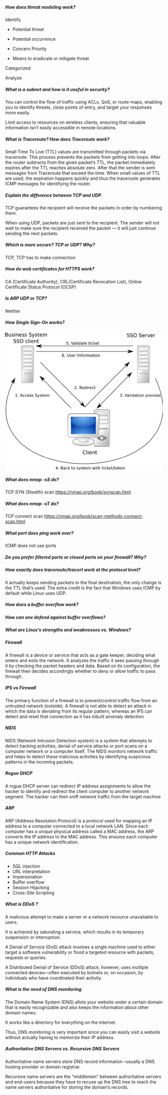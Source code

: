 ##### How does threat modeling work? 

Identify 

* Potential threat 

* Potential occurrence 

* Concern Priority 

* Means to eradicate or mitigate threat 

Categorized 

Analyze 

##### What is a subnet and how is it useful in security? 

You can control the flow of traffic using ACLs, QoS, or route-maps, enabling you to identify threats, close points of entry, and target your responses more easily. 

Limit access to resources on wireless clients, ensuring that valuable information isn’t easily accessible in remote locations. 

##### What is Traceroute? How does Traceroute work?

Small Time To Live (TTL) values are transmitted through packets via traceroute. This process prevents the packets from getting into loops. After the router subtracts from the given packet’s TTL, the packet immediately expires after the TTL reaches absolute zero. After that the sender is sent messages from Traceroute that exceed the time. When small values of TTL are used, the expiration happens quickly and thus the traceroute generates ICMP messages for identifying the router. 

##### Explain the difference between TCP and UDP. 

TCP guarantees the recipient will receive the packets in order by numbering them. 

When using UDP, packets are just sent to the recipient. The sender will not wait to make sure the recipient received the packet — it will just continue sending the next packets. 

##### Which is more secure? TCP or UDP? Why?

TCP, TCP has to make connection 

##### How do web certificates for HTTPS work? 

CA (Certificate Authority), CRL(Certificate Revocation List), Online Certificate Status Protocol (OCSP) 

##### Is ARP UDP or TCP? 

Neither 

##### How Single Sign-On works? 

![SSO](../media/SSO.png)

##### What does nmap -sS do?

TCP SYN (Stealth) scan https://nmap.org/book/synscan.html

##### What does nmap -sT do?

TCP connect scan https://nmap.org/book/scan-methods-connect-scan.html

##### What port does ping work over? 

ICMP does not use ports 

##### Do you prefer filtered ports or closed ports on your firewall? Why?

##### How exactly does traceroute/tracert work at the protocol level? 

It actually keeps sending packets to the final destination; the only change is the TTL that’s used. The extra credit is the fact that Windows uses ICMP by default while Linux uses UDP. 

##### How does a buffer overflow work? 

##### How can one defend against buffer overflows? 

##### What are Linux’s strengths and weaknesses vs. Windows? 

##### Firewall 

A firewall is a device or service that acts as a gate keeper, deciding what enters and exits the network. It analyzes the traffic it sees passing through it by checking the packet headers and data. Based on its configuration, the firewall then decides accordingly whether to deny or allow traffic to pass through. 

##### IPS vs Firewall 

The primary function of a firewall is to prevent/control traffic flow from an untrusted network (outside). A firewall is not able to detect an attack in which the data is deviating from its regular pattern, whereas an IPS can detect and reset that connection as it has inbuilt anomaly detection 

##### NIDS 

NIDS (Network Intrusion Detection system) is a system that attempts to detect hacking activities, denial of service attacks or port scans on a computer network or a computer itself. The NIDS monitors network traffic and helps to detect these malicious activities by identifying suspicious patterns in the incoming packets. 

##### Rogue DHCP  

A rogue DHCP server can redirect IP address assignments to allow the hacker to identify and redirect the client computer to another network segment. The hacker can then sniff network traffic from the target machine 

##### ARP 

ARP (Address Resolution Protocol) is a protocol used for mapping an IP address to a computer connected to a local network LAN. Since each computer has a unique physical address called a MAC address, the ARP converts the IP address to the MAC address. This ensures each computer has a unique network identification. 

##### Common HTTP Attacks 

- SQL injection 
- URL interpretation 
- Impersonation 
- Buffer overflow 
- Session Hijacking 
- Cross-Site Scripting 

##### What is DDoS  ?

A malicious attempt to make a server or a network resource unavailable to users. 

It is achieved by saturating a service, which results in its temporary suspension or interruption. 

A Denial of Service (DoS) attack involves a single machine used to either target a software vulnerability or flood a targeted resource with packets, requests or queries. 

A Distributed Denial of Service (DDoS) attack, however, uses multiple connected devices—often executed by botnets or, on occasion, by individuals who have coordinated their activity. 

##### What is the need of DNS monitoring 

The Domain Name System (DNS) allots your website under a certain domain that is easily recognizable and also keeps the information about other domain names. 

It works like a directory for everything on the internet. 

Thus, DNS monitoring is very important since you can easily visit a website without actually having to memorize their IP address. 

##### Authoritative DNS Servers vs. Recursive DNS Servers 

Authoritative name servers store DNS record information –usually a DNS hosting provider or domain registrar. 

Recursive name servers are the “middlemen” between authoritative servers and end-users because they have to recuse up the DNS tree to reach the name servers authoritative for storing the domain’s records. 